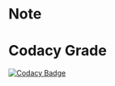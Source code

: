 # Note

# Codacy Grade

[![Codacy Badge](https://api.codacy.com/project/badge/Grade/44b3d4895e284cacba4b5dc1c267214d)](https://www.codacy.com/app/dxs/Note?utm_source=github.com&amp;utm_medium=referral&amp;utm_content=dxs/Note&amp;utm_campaign=Badge_Grade)
